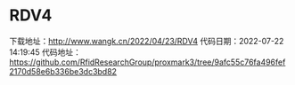 # RDV4
下载地址：http://www.wangk.cn/2022/04/23/RDV4
代码日期：2022-07-22 14:19:45
代码地址：https://github.com/RfidResearchGroup/proxmark3/tree/9afc55c76fa496fef2170d58e6b336be3dc3bd82

